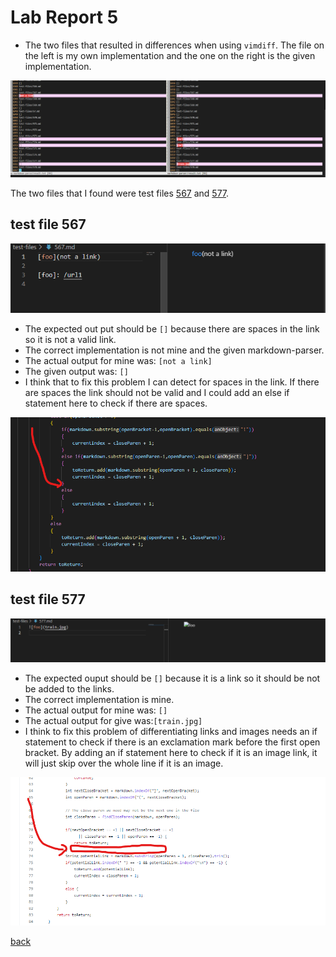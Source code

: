 # Lab Report 5

* The two files that resulted in differences when using `vimdiff`. The file on the left is my own implementation and the one on the right is the given implementation.

![img](report5images/vimDIFF.png) 

 The two files that I found were test files [567](https://github.com/nidhidhamnani/markdown-parser/blob/main/test-files/567.md) and [577](https://github.com/nidhidhamnani/markdown-parser/blob/main/test-files/577.md).

## test file 567
![img](report5images/ac567.png)

* The expected out put should be `[]` because there are spaces in the link so it is not a valid link.
* The correct implementation is not mine and the given markdown-parser.
* The actual output for mine was: `[not a link]` 
* The given output was: `[]`
* I think that to fix this problem I can detect for spaces in the link. If there are spaces the link should not be valid and I could add an else if statement here to check if there are spaces.

![img](report5images/567Change.png)

## test file 577
![img](report5images/577.png)

* The expected ouput should be `[]` because it is a link so it should be not be added to the links.
* The correct implementation is mine.
* The actual output for mine was: `[]`
* The actual output for give was:`[train.jpg]`
* I think to fix this problem of differentiating links and images needs an if statement to check if there is an exclamation mark before the first open bracket. By adding an if statement here to check if it is an image link, it will just skip over the whole line if it is an image.

![img](report5images/577Change.png)

[back](https://bchoucsd.github.io/cse15l-lab-reports/)